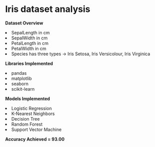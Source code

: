 

# Iris dataset analysis

**Dataset Overview**
<li>SepalLength in cm
<li>SepalWidth in cm
<li>PetalLength in cm
<li>PetalWidth in cm
<li>Species has three types -> Iris Setosa, Iris Versicolour, Iris Virginica


**Libraries Implemented**
<li>pandas
<li>matplotlib
<li>seaborn
<li>scikit-learn


**Models Implemented**
<li>Logistic Regression
<li>K-Nearest Neighbors
<li>Decision Tree
<li>Random Forest
<li>Support Vector Machine

  
**Accuracy Achieved = 93.00**
